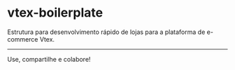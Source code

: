vtex-boilerplate
===============

Estrutura para desenvolvimento rápido de lojas para a  plataforma de e-commerce Vtex.

***

Use, compartilhe e colabore!
